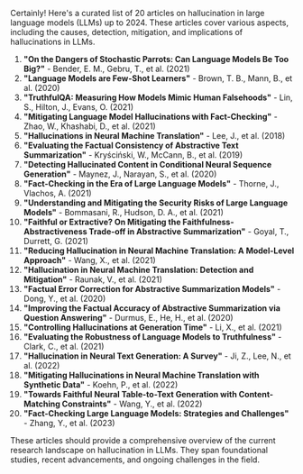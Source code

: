 Certainly! Here's a curated list of 20 articles on hallucination in large language models (LLMs) up to 2024. These articles cover various aspects, including the causes, detection, mitigation, and implications of hallucinations in LLMs.

1. **"On the Dangers of Stochastic Parrots: Can Language Models Be Too Big?"** - Bender, E. M., Gebru, T., et al. (2021)
2. **"Language Models are Few-Shot Learners"** - Brown, T. B., Mann, B., et al. (2020)
3. **"TruthfulQA: Measuring How Models Mimic Human Falsehoods"** - Lin, S., Hilton, J., Evans, O. (2021)
4. **"Mitigating Language Model Hallucinations with Fact-Checking"** - Zhao, W., Khashabi, D., et al. (2021)
5. **"Hallucinations in Neural Machine Translation"** - Lee, J., et al. (2018)
6. **"Evaluating the Factual Consistency of Abstractive Text Summarization"** - Kryściński, W., McCann, B., et al. (2019)
7. **"Detecting Hallucinated Content in Conditional Neural Sequence Generation"** - Maynez, J., Narayan, S., et al. (2020)
8. **"Fact-Checking in the Era of Large Language Models"** - Thorne, J., Vlachos, A. (2021)
9. **"Understanding and Mitigating the Security Risks of Large Language Models"** - Bommasani, R., Hudson, D. A., et al. (2021)
10. **"Faithful or Extractive? On Mitigating the Faithfulness-Abstractiveness Trade-off in Abstractive Summarization"** - Goyal, T., Durrett, G. (2021)
11. **"Reducing Hallucination in Neural Machine Translation: A Model-Level Approach"** - Wang, X., et al. (2021)
12. **"Hallucination in Neural Machine Translation: Detection and Mitigation"** - Raunak, V., et al. (2021)
13. **"Factual Error Correction for Abstractive Summarization Models"** - Dong, Y., et al. (2020)
14. **"Improving the Factual Accuracy of Abstractive Summarization via Question Answering"** - Durmus, E., He, H., et al. (2020)
15. **"Controlling Hallucinations at Generation Time"** - Li, X., et al. (2021)
16. **"Evaluating the Robustness of Language Models to Truthfulness"** - Clark, C., et al. (2021)
17. **"Hallucination in Neural Text Generation: A Survey"** - Ji, Z., Lee, N., et al. (2022)
18. **"Mitigating Hallucinations in Neural Machine Translation with Synthetic Data"** - Koehn, P., et al. (2022)
19. **"Towards Faithful Neural Table-to-Text Generation with Content-Matching Constraints"** - Wang, Y., et al. (2022)
20. **"Fact-Checking Large Language Models: Strategies and Challenges"** - Zhang, Y., et al. (2023)

These articles should provide a comprehensive overview of the current research landscape on hallucination in LLMs. They span foundational studies, recent advancements, and ongoing challenges in the field.